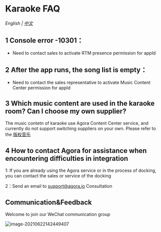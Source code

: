 # Karaoke FAQ

*English | [中文](KaraokeFAQ_zh.md)*

## 1 Console error -10301：

- Need to contact sales to activate RTM presence permission for appId


## 2 After the app runs, the song list is empty：

- Need to contact the sales representative to activate Music Content Center permission for appId


## 3 Which music content are used in the karaoke room? Can I choose my own supplier?

The music contetn of karaoke use Agora Content Center service, and currently do not support switching suppliers on your own. Please refer to the [版权音乐](https://docportal.shengwang.cn/cn/online-ktv/API%20Reference/ios_ng/API/toc_drm.html)


## 4 How to contact Agora for assistance when encountering difficulties in integration

1: If you are already using the Agora service or in the process of docking, you can contact the sales or service of the docking

2：Send an email to [support@agora.io](mailto:support@agora.io) Consultation



## Communication&Feedback

Welcome to join our WeChat communication group

![image-20210622142449407](https://download.agora.io/null/karaoke-uikit-wechat-pic.jpg)
